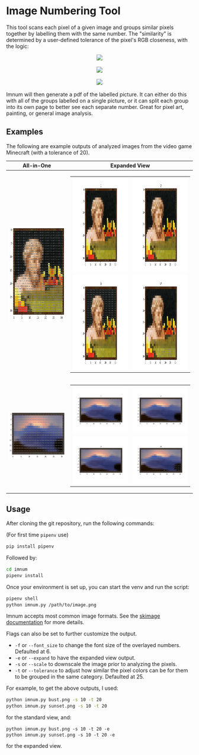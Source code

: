 # Image Numbering Tool

This tool scans each pixel of a given image and groups similar pixels together by labelling them with the same number.
The "similarity" is determined by a user-defined tolerance of the pixel's RGB closeness, with the logic:

<p align="center">
  <img src="https://render.githubusercontent.com/render/math?math=r_1 - r_2 \leq \text{tolerance},">
</p>
<p align="center">
  <img src="https://render.githubusercontent.com/render/math?math=g_1 - g_2 \leq \text{tolerance,}">
</p>
<p align="center">
  <img src="https://render.githubusercontent.com/render/math?math=b_1 - b_2 \leq \text{tolerance}.">
</p>

Imnum will then generate a pdf of the labelled picture.
It can either do this with all of the groups labelled on a single picture,
or it can split each group into its own page to better see each separate number.
Great for pixel art, painting, or general image analysis.

## Examples

The following are example outputs of analyzed images from the video game Minecraft (with a tolerance of 20).

| All-in-One | Expanded View |
|------------|---------------|
| <img src="/sample%20images/bust_output-1.png" alt="bust_output-1.png" width="256" height="256"> | <table> <tbody> <tr> <td><img src="https://github.com/alecgoedinghaus/imnum/blob/main/sample%20images/bust_output_expanded/bust_output_expanded-01.png" alt="bust-01.png" width="256" height="256"></td> <td><img src="https://github.com/alecgoedinghaus/imnum/blob/main/sample%20images/bust_output_expanded/bust_output_expanded-02.png" alt="bust-02.png" width="256" height="256"></td> </tr>  <tr> <td><img src="https://github.com/alecgoedinghaus/imnum/blob/main/sample%20images/bust_output_expanded/bust_output_expanded-03.png" alt="bust-03.png" width="256" height="256"></td> <td><img src="https://github.com/alecgoedinghaus/imnum/blob/main/sample%20images/bust_output_expanded/bust_output_expanded-47.png" alt="bust-47.png" width="256" height="256"></td> </tr> </tbody> </table> |
| <img src="/sample%20images/sunset_output-1.png" alt="sunset_output-1.png" width="256" height="128"> | <table> <tbody> <tr> <td><img src="https://github.com/alecgoedinghaus/imnum/blob/main/sample%20images/sunset_output_expanded/sunset_output_expanded-01.png" alt="sunset-01.png" width="256" height="128"></td> <td><img src="https://github.com/alecgoedinghaus/imnum/blob/main/sample%20images/sunset_output_expanded/sunset_output_expanded-02.png" alt="sunset-02.png" width="256" height="128"></td> </tr>  <tr> <td><img src="https://github.com/alecgoedinghaus/imnum/blob/main/sample%20images/sunset_output_expanded/sunset_output_expanded-03.png" alt="sunset-03.png" width="256" height="128"></td> <td><img src="https://github.com/alecgoedinghaus/imnum/blob/main/sample%20images/sunset_output_expanded/sunset_output_expanded-20.png" alt="sunset-20.png" width="256" height="128"></td> </tr> </tbody> </table> |

## Usage

After cloning the git repository, run the following commands:

(For first time `pipenv` use)

```bash
pip install pipenv
```

Followed by:

```bash
cd imnum
pipenv install
```

Once your environment is set up, you can start the venv and run the script:

```bash
pipenv shell
python imnum.py /path/to/image.png
```

Imnum accepts most common image formats.
See the [skimage documentation](https://scikit-image.org/docs/stable/) for more details.

Flags can also be set to further customize the output.
- `-f` or `--font_size` to change the font size of the overlayed numbers. Defaulted at 6.
- `-e` or `--expand` to have the expanded view output.
- `-s` or `--scale` to downscale the image prior to analyzing the pixels.
- `-t` or `--tolerance` to adjust how similar the pixel colors can be for them to be grouped in the same category. Defaulted at 25.

For example, to get the above outputs, I used:

```bash
python imnum.py bust.png -s 10 -t 20
python imnum.py sunset.png -s 10 -t 20
```

for the standard view, and:

```
python imnum.py bust.png -s 10 -t 20 -e
python imnum.py sunset.png -s 10 -t 20 -e
```

for the expanded view.
